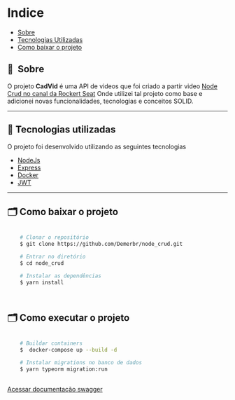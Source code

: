 # Indice

- [Sobre](#-sobre)
- [Tecnologias Utilizadas](#-tecnologias-utilizadas)
- [Como baixar o projeto](#-como-baixar-o-projeto)

## 🔖&nbsp; Sobre

O projeto **CadVid** é uma API de videos que foi criado a partir video <a href="https://www.youtube.com/watch?v=9AO2hZJsHrs&t=23s"> Node Crud no canal da Rockert Seat</a>
 Onde utilizei tal projeto como base e adicionei novas funcionalidades, tecnologias e conceitos SOLID.

---

## 🚀 Tecnologias utilizadas

O projeto foi desenvolvido utilizando as seguintes tecnologias

- [NodeJs](https://nodejs.org)
- [Express](https://expressjs.com/)
- [Docker](https://www.docker.com/)
- [JWT](https://jwt.io/)

---

## 🗂 Como baixar o projeto

```bash

    # Clonar o repositório
    $ git clone https://github.com/Demerbr/node_crud.git

    # Entrar no diretório
    $ cd node_crud

    # Instalar as dependências
    $ yarn install

   
```
## 🗂 Como executar o projeto

```bash

    # Buildar containers
    $  docker-compose up --build -d

    # Instalar migrations no banco de dados
    $ yarn typeorm migration:run
   
```

<a href="http://localhost:5555/api-docs"> Acessar documentação swagger</a>
